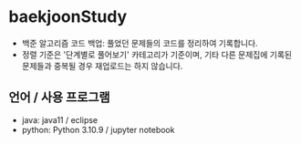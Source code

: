 # baekjoonStudy

- 백준 알고리즘 코드 백업: 풀었던 문제들의 코드를 정리하여 기록합니다.
- 정렬 기준은 '단계별로 풀어보기' 카테고리가 기준이며, 기타 다른 문제집에 기록된 문제들과 중복될 경우 재업로드는 하지 않습니다.

## 언어 / 사용 프로그램
- java: java11 / eclipse
- python: Python 3.10.9 / jupyter notebook
